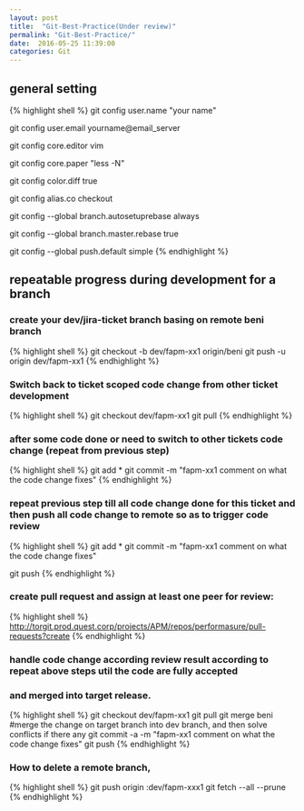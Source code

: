 ```yaml
---
layout: post
title:  "Git-Best-Practice(Under review)"
permalink: "Git-Best-Practice/"
date:  2016-05-25 11:39:00 
categories: Git 
---
```


## general setting

{% highlight shell %}
git config user.name "your name"

git config user.email yourname@email_server

git config core.editor vim

git config core.paper "less -N"

git config color.diff true

git config alias.co checkout

git config --global branch.autosetuprebase always

git config --global branch.master.rebase true

git config --global push.default simple
{% endhighlight %}
 
## repeatable progress during development for a branch 
 
### create your dev/jira-ticket branch basing on remote beni branch
{% highlight shell %}
git checkout -b dev/fapm-xx1 origin/beni
git push -u origin dev/fapm-xx1
{% endhighlight %}
 
### Switch back to ticket scoped code change from other ticket development
{% highlight shell %}
git checkout dev/fapm-xx1
git pull
{% endhighlight %}
 
### after some code done or need to switch to other tickets code change (repeat from previous step)
{% highlight shell %}
git add *
git commit -m "fapm-xx1 comment on what the code change fixes"
{% endhighlight %}
 
### repeat previous step till all code change done for this ticket and then push all code change to remote so as to trigger code review
{% highlight shell %}
git add *
git commit -m "fapm-xx1 comment on what the code change fixes"
 
git push
{% endhighlight %}
 
### create pull request and assign at least one peer for review:
{% highlight shell %}
http://torgit.prod.quest.corp/projects/APM/repos/performasure/pull-requests?create
{% endhighlight %}
 
### handle code change according review result according to repeat above steps util the code are fully accepted
 
### and merged into target release.
{% highlight shell %}
git checkout dev/fapm-xx1
git pull
git merge beni #merge the change on target branch into dev branch, and then solve conflicts if there any
git commit -a -m "fapm-xx1 comment on what the code change fixes"
git push
{% endhighlight %}
 
### How to delete a remote branch,
{% highlight shell %}
git push origin :dev/fapm-xxx1
git fetch --all --prune
{% endhighlight %}
